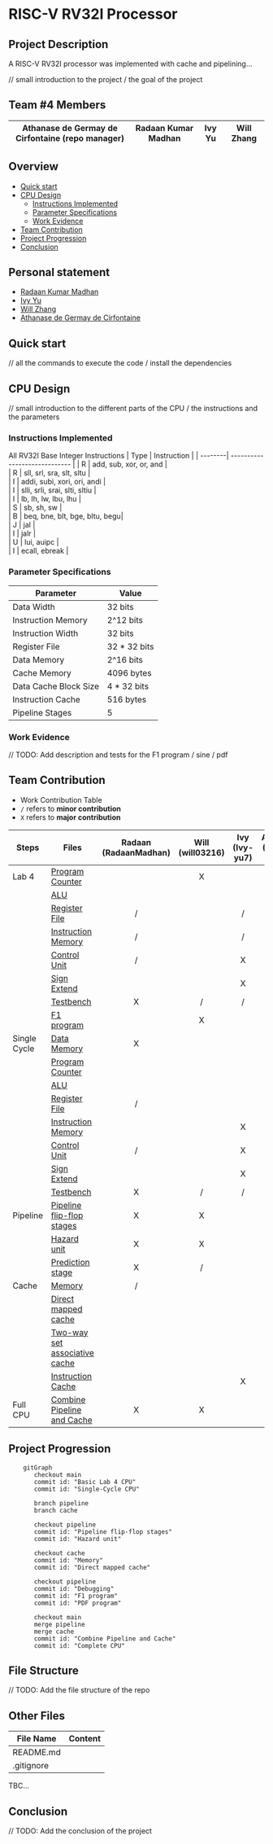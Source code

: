 # RISC-V RV32I Processor

## Project Description
A RISC-V RV32I processor was implemented with cache and pipelining...

// small introduction to the project / the goal of the project

## Team #4 Members

| Athanase de Germay de Cirfontaine (repo manager) | Radaan Kumar Madhan| Ivy Yu | Will Zhang |
|-|-|-|-|

## Overview
- [Quick start](#quick-start)
- [CPU Design](#cpu-design)
  - [Instructions Implemented](#instructions-implemented)
  - [Parameter Specifications](#parameter-specifications)
  - [Work Evidence](#work-evidence)
- [Team Contribution](#team-contribution)
- [Project Progression](#project-progression)
- [Conclusion](#conclusion)

## Personal statement
- [Radaan Kumar Madhan](./doc/personal_statement/radaan_statement.md)
- [Ivy Yu](/doc/personal_statement/ivy_statement.md)
- [Will Zhang](/doc/personal_statement/will_statement.md)
- [Athanase de Germay de Cirfontaine](/doc/personal_statement/ata_statement.md)


## Quick start

// all the commands to execute the code / install the dependencies

## CPU Design

// small introduction to the different parts of the CPU / the instructions and the parameters

### Instructions Implemented
All RV32I Base Integer Instructions
| Type    | Instruction                   |
| --------| ----------------------------- | 
| R       | add, sub, xor, or, and        |               
| R       | sll, srl, sra, slt, sltu      |    
| I       | addi, subi, xori, ori, andi   |               
| I       | slli, srli, srai, slti, sltiu |           
| I       | lb, lh, lw, lbu, lhu          |                           
| S       | sb, sh, sw                    |     
| B       | beq, bne, blt, bge, bltu, begu|                                                 
| J       | jal                           |                                                 
| I       | jalr                          |     
| U       | lui, auipc                    |                                                                                             
| I       | ecall, ebreak                 |                                                                                             

### Parameter Specifications
| Parameter            | Value       |
|----------------------|-------------|
| Data Width           | 32 bits     |
| Instruction Memory   | 2^12 bits   |
| Instruction Width    | 32 bits     |
| Register File        | 32 * 32 bits|
| Data Memory          | 2^16 bits   |
| Cache Memory         | 4096 bytes  |
| Data Cache Block Size| 4 * 32 bits |
| Instruction Cache    | 516 bytes   |
| Pipeline Stages      | 5           |


### Work Evidence
// TODO: Add description and tests for the F1 program / sine / pdf


## Team Contribution

- Work Contribution Table
- `/` refers to **minor contribution**
- `X` refers to **major contribution**

| Steps        | Files  | Radaan (RadaanMadhan) | Will (will03216) | Ivy (Ivy-yu7) | Athanase (Wazab-75) |
| ------------ | ----------------------------------------------- | :----: | :--: | :-: | :------: |
| Lab 4        | [Program Counter](./repo/rtl/fetch/pc.sv)       |        |  X   |     |          |
|              | [ALU](./repo/rtl/execute/alu.sv)                |        |      |     |    X     |
|              | [Register File](./repo/rtl/decode/reg_module.sv)   |   /    |      |  /  |    X     |
|              | [Instruction Memory](./repo/rtl/memory/inst_mem.sv)  |   /    |      |  /  |          |
|              | [Control Unit](./repo/rtl/decode/control_unit.sv)    |   /    |      |  X   |    /     |
|              | [Sign Extend](./repo/rtl/decode/sign_extend.sv)     |        |      |  X  |          |
|              | [Testbench](./repo/tb_unit/tests/verify.cpp)               |   X    |   /  |  /  |    /     |
|              | [F1 program](./repo/rtl/F1/f1/f1_tb.cpp)             |        |  X   |     |          |
| Single Cycle | [Data Memory](./repo/rtl/memory/data_mem.sv)        |   X    |      |     |    X     |
|              | [Program Counter](./repo/rtl/fetch/pc.sv)       |        |      |     |          |
|              | [ALU](./repo/rtl/execute/alu.sv)                |        |      |     |    X     |
|              | [Register File](./repo/rtl/decode/reg_module.sv)   |   /    |      |     |          |
|              | [Instruction Memory](./repo/rtl/memory/inst_mem.sv)  |        |      |  X  |          |
|              | [Control Unit](./repo/rtl/decode/control_unit.sv)    |   /    |      |  X  |    /     |
|              | [Sign Extend](./repo/rtl/decode/sign_extend.sv)     |        |      |  X  |          |
|              | [Testbench](./repo/tb/tests/verify.cpp)       |   X    |   /  |  /  |    /     |
| Pipeline     | [Pipeline flip-flop stages]() |   X    |  X   |     |          |
|              | [Hazard unit]()    |   X    |  X   |     |          |
|              | [Prediction stage]() |   X    |   /  |     |          |
| Cache        | [Memory](./repo/rtl/memory/top_memory.sv)              |   /    |      |     |    X     |
|              | [Direct mapped cache]()  |        |      |     |    X     |
|              | [Two-way set associative cache]() |        |      |     |    X     |
|              | [Instruction Cache]() |        |      |  X  |          |
| Full CPU     | [Combine Pipeline and Cache]() |   X    |  X   |     |          |


## Project Progression
```mermaid
    gitGraph
       checkout main
       commit id: "Basic Lab 4 CPU"
       commit id: "Single-Cycle CPU"

       branch pipeline
       branch cache

       checkout pipeline
       commit id: "Pipeline flip-flop stages"
       commit id: "Hazard unit"

       checkout cache
       commit id: "Memory"
       commit id: "Direct mapped cache"

       checkout pipeline
       commit id: "Debugging"
       commit id: "F1 program"
       commit id: "PDF program"

       checkout main
       merge pipeline
       merge cache
       commit id: "Combine Pipeline and Cache"
       commit id: "Complete CPU"
```


## File Structure

// TODO: Add the file structure of the repo

## Other Files
| File Name   | Content               |
| ------------| --------------------| 
| README.md   |      |               
| .gitignore  |  |
TBC...

## Conclusion

// TODO: Add the conclusion of the project
